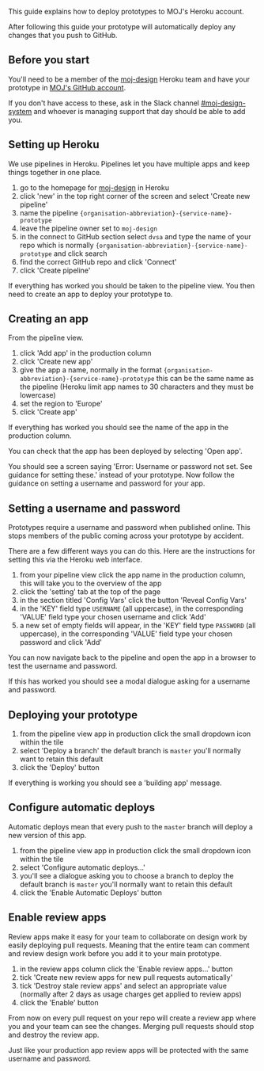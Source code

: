 This guide explains how to deploy prototypes to MOJ's Heroku account.

After following this guide your prototype will automatically deploy any changes that you push to GitHub.

## Before you start

You'll need to be a member of the [moj-design](https://dashboard.heroku.com/teams/moj-design/apps) Heroku team and have your prototype in [MOJ's GitHub account](https://github.com/dvsa).

If you don't have access to these, ask in the Slack channel [#moj-design-system](https://dvsa.slack.com/messages/CH5RUSB27) and whoever is managing support that day should be able to add you.

<!-- If you don't know how to setup GitHub read the [version your prototype](#) guide. -->

## Setting up Heroku

We use pipelines in Heroku. Pipelines let you have multiple apps and keep things together in one place.

1. go to the homepage for [moj-design](https://dashboard.heroku.com/teams/moj-design/apps) in Heroku
2. click 'new' in the top right corner of the screen and select 'Create new pipeline'
3. name the pipeline `{organisation-abbreviation}-{service-name}-prototype`
4. leave the pipeline owner set to `moj-design`
5. in the connect to GitHub section select `dvsa` and type the name of your repo which is normally `{organisation-abbreviation}-{service-name}-prototype` and click search
6. find the correct GitHub repo and click 'Connect'
7. click 'Create pipeline'

If everything has worked you should be taken to the pipeline view. You then need to create an app to deploy your prototype to.

## Creating an app

From the pipeline view.

1. click 'Add app' in the production column
2. click 'Create new app'
3. give the app a name, normally in the format `{organisation-abbreviation}-{service-name}-prototype` this can be the same name as the pipeline (Heroku limit app names to 30 characters and they must be lowercase)
4. set the region to 'Europe'
5. click 'Create app'

If everything has worked you should see the name of the app in the production column.

You can check that the app has been deployed by selecting 'Open app'.

You should see a screen saying 'Error: Username or password not set. See guidance for setting these.' instead of your prototype. Now follow the guidance on setting a username and password for your app.

## Setting a username and password

Prototypes require a username and password when published online. This stops members of the public coming across your prototype by accident.

There are a few different ways you can do this. Here are the instructions for setting this via the Heroku web interface.

1. from your pipeline view click the app name in the production column, this will take you to the overview of the app
2. click the 'setting' tab at the top of the page
3. in the section titled 'Config Vars' click the button 'Reveal Config Vars'
4. in the 'KEY' field type `USERNAME` (all uppercase), in the corresponding 'VALUE' field type your chosen username and click 'Add'
5. a new set of empty fields will appear, in the 'KEY' field type `PASSWORD` (all uppercase), in the corresponding 'VALUE' field type your chosen password and click 'Add'

You can now navigate back to the pipeline and open the app in a browser to test the username and password.

If this has worked you should see a modal dialogue asking for a username and password.

## Deploying your prototype

1. from the pipeline view app in production click the small dropdown icon within the tile
2. select 'Deploy a branch' the default branch is `master` you'll normally want to retain this default
3. click the 'Deploy' button

If everything is working you should see a 'building app' message.

## Configure automatic deploys

Automatic deploys mean that every push to the `master` branch will deploy a new version of this app.

1. from the pipeline view app in production click the small dropdown icon within the tile
2. select 'Configure automatic deploys...'
3. you'll see a dialogue asking you to choose a branch to deploy the default branch is `master` you'll normally want to retain this default
4. click the 'Enable Automatic Deploys' button

## Enable review apps

Review apps make it easy for your team to collaborate on design work by easily deploying pull requests. Meaning that the entire team can comment and review design work before you add it to your main prototype.

1. in the review apps column click the 'Enable review apps...' button
2. tick 'Create new review apps for new pull requests automatically'
3. tick 'Destroy stale review apps' and select an appropriate value (normally after 2 days as usage charges get applied to review apps)
4. click the 'Enable' button

From now on every pull request on your repo will create a review app where you and your team can see the changes. Merging pull requests should stop and destroy the review app.

Just like your production app review apps will be protected with the same username and password.

